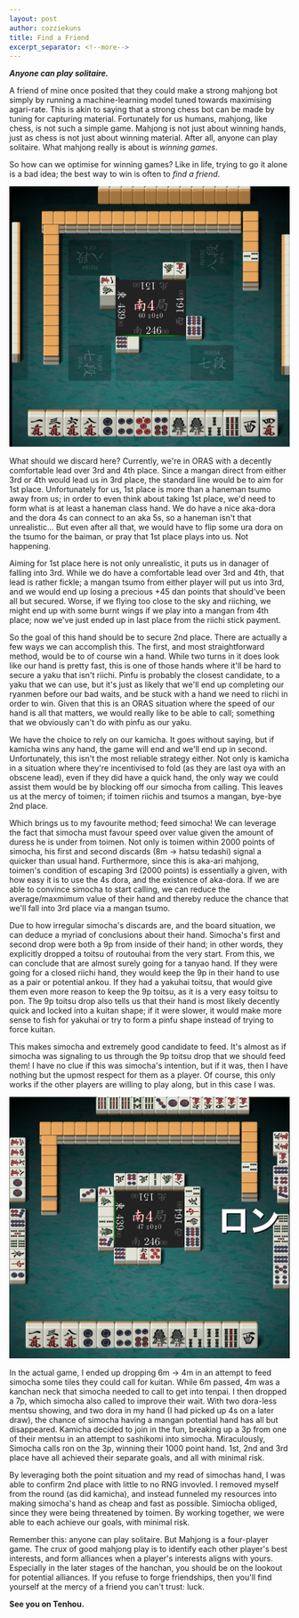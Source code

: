 ```yaml
---
layout: post
author: cozziekuns
title: Find a Friend
excerpt_separator: <!--more-->
---
```


**_Anyone can play solitaire._**

A friend of mine once posited that they could make a strong mahjong bot simply by running a 
machine-learning model tuned towards maximising agari-rate. This is akin to saying that a strong 
chess bot can be made by tuning for capturing material. Fortunately for us humans, mahjong, like 
chess, is not such a simple game. Mahjong is not just about winning hands, just as chess is not 
just about winning material. After all, anyone can play solitaire. What mahjong really is about is 
_winning games_. 

So how can we optimise for winning games? Like in life, trying to go it alone is a bad idea; the 
best way to win is often to _find a friend_. 

![4-1](/assets/img/4-1.png)

What should we discard here? Currently, we're in ORAS with a decently comfortable lead over 3rd 
and 4th place. Since a mangan direct from either 3rd or 4th would lead us in 3rd place, the 
standard line would be to aim for 1st place. Unfortunately for us, 1st place is more than 
a haneman tsumo away from us; in order to even think about taking 1st place, we'd need to form what 
is at least a haneman class hand. We do have a nice aka-dora and the dora 4s can connect to an 
aka 5s, so a haneman isn't that unrealistic... But even after all that, we would have to flip some 
ura dora on the tsumo for the baiman, or pray that 1st place plays into us. Not happening. 

Aiming for 1st place here is not only unrealistic, it puts us in danager of falling into 3rd. While 
we do have a comfortable lead over 3rd and 4th, that lead is rather fickle; a mangan tsumo from 
either player will put us into 3rd, and we would end up losing a precious +45 dan points that 
should've been all but secured. Worse, if we flying too close to the sky and riiching, we 
might end up with some burnt wings if we play into a mangan from 4th place; now we've just ended up 
in last place from the riichi stick payment.

So the goal of this hand should be to secure 2nd place. There are actually a few ways we can 
accomplish this. The first, and most straightforward method, would be to of course win a hand. 
While two turns in it does look like our hand is pretty fast, this is one of those hands where 
it'll be hard to secure a yaku that isn't riichi. Pinfu is probably the closest candidate, to a 
yaku that we can use, but it's just as likely that we'll end up completing our ryanmen before our 
bad waits, and be stuck with a hand we need to riichi in order to win. Given that this is an ORAS 
situation where the speed of our hand is all that matters, we would really like to be able to call; 
something that we obviously can't do with pinfu as our yaku.

We have the choice to rely on our kamicha. It goes without saying, but if kamicha wins any hand, 
the game will end and we'll end up in second. Unfortunately, this isn't the most reliable strategy 
either. Not only is kamicha in a situation where they're incentivised to fold (as they are last oya 
with an obscene lead), even if they did have a quick hand, the only way we could assist them would 
be by blocking off our simocha from calling. This leaves us at the mercy of toimen; if toimen 
riichis and tsumos a mangan, bye-bye 2nd place.

Which brings us to my favourite method; feed simocha! We can leverage the fact that simocha must 
favour speed over value given the amount of duress he is under from toimen. Not only is toimen 
within 2000 points of simocha, his first and second discards (8m -> hatsu tedashi) signal a quicker 
than usual hand. Furthermore, since this is aka-ari mahjong, toimen's condition of escaping 3rd 
(2000 points) is essentially a given, with how easy it is to use the 4s dora, and the existence of 
aka-dora. If we are able to convince simocha to start calling, we can reduce the average/maxmimum 
value of their hand and thereby reduce the chance that we'll fall into 3rd place via a mangan 
tsumo.

Due to how irregular simocha's discards are, and the board situation, we can deduce a myriad of 
conclusions about their hand. Simocha's first and second drop were both a 9p from inside of their 
hand; in other words, they explicitly dropped a toitsu of routouhai from the very start. From this, 
we can conclude that are almost surely going for a tanyao hand. If they were going for a closed 
riichi hand, they would keep the 9p in their hand to use as a pair or potential ankou. If they had 
a yakuhai toitsu, that would give them even more reason to keep the 9p toitsu, as it is a very easy 
toitsu to pon. The 9p toitsu drop also tells us that their hand is most likely decently quick and 
locked into a kuitan shape; if it were slower, it would make more sense to fish for yakuhai or try 
to form a pinfu shape instead of trying to force kuitan.

This makes simocha and extremely good candidate to feed. It's almost as if simocha was signaling to 
us through the 9p toitsu drop that we should feed them! I have no clue if this was simocha's 
intention, but if it was, then I have nothing but the upmost respect for them as a player. Of 
course, this only works if the other players are willing to play along, but in this case I was.

![4-2](/assets/img/4-2.png)

In the actual game, I ended up dropping 6m -> 4m in an attempt to feed simocha some tiles they 
could call for kuitan. While 6m passed, 4m was a kanchan neck that simocha needed to call to get 
into tenpai. I then dropped a 7p, which simocha also called to improve their wait. With two 
dora-less mentsu showing, and two dora in my hand (I had picked up 4s on a later draw), the 
chance of simocha having a mangan potential hand has all but disappeared. Kamicha decided to join 
in the fun, breaking up a 3p from one of their mentsu in an attempt to sashikomi into simocha. 
Miraculously, Simocha calls ron on the 3p, winning their 1000 point hand. 1st, 2nd and 3rd place 
have all achieved their separate goals, and all with minimal risk.

By leveraging both the point situation and my read of simochas hand, I was able to confirm 2nd 
place with little to no RNG invovled. I removed myself from the round (as did kamicha), and instead 
funneled my resources into making simocha's hand as cheap and fast as possible. Simiocha  obliged, 
since they were being threatened by toimen. By working together, we were able to each achieve our 
goals, with minimal risk.

Remember this: anyone can play solitaire. But Mahjong is a four-player game. The crux of good 
mahjong play is to identify each other player's best interests, and form alliances when a player's 
interests aligns with yours. Especially in the later stages of the hanchan, you should be on the 
lookout for potential alliances. If you refuse to forge friendships, then you'll find yourself at 
the mercy of a friend you can't trust: luck.

**See you on Tenhou.**